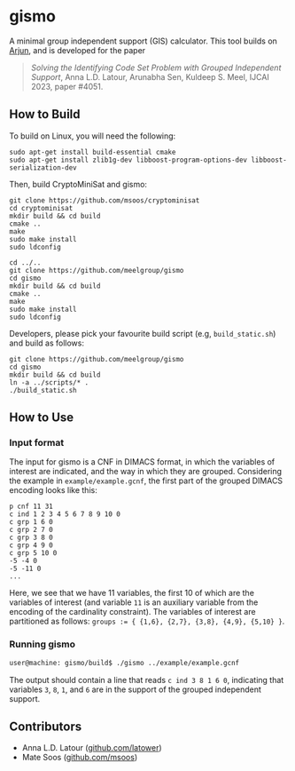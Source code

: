 # gismo

A minimal group independent support (GIS) calculator. This tool builds on [Arjun](https://github.com/meelgroup/arjun), and is developed for the paper

> *Solving the Identifying Code Set Problem with Grouped Independent Support*, Anna L.D. Latour, Arunabha Sen, Kuldeep S. Meel, IJCAI 2023, paper #4051.

## How to Build
To build on Linux, you will need the following:
```
sudo apt-get install build-essential cmake
sudo apt-get install zlib1g-dev libboost-program-options-dev libboost-serialization-dev
```

Then, build CryptoMiniSat and gismo:
```
git clone https://github.com/msoos/cryptominisat
cd cryptominisat
mkdir build && cd build
cmake ..
make
sudo make install
sudo ldconfig

cd ../..
git clone https://github.com/meelgroup/gismo
cd gismo
mkdir build && cd build
cmake ..
make
sudo make install
sudo ldconfig
```

Developers, please pick your favourite build script (e.g, `build_static.sh`) and build as follows:
```
git clone https://github.com/meelgroup/gismo
cd gismo
mkdir build && cd build
ln -a ../scripts/* .
./build_static.sh
```

## How to Use

### Input format

The input for gismo is a CNF in DIMACS format, in which the variables of interest are indicated, and the way in which they are grouped. Considering the example in `example/example.gcnf`, the first part of the grouped DIMACS encoding looks like this:

```
p cnf 11 31
c ind 1 2 3 4 5 6 7 8 9 10 0
c grp 1 6 0
c grp 2 7 0
c grp 3 8 0
c grp 4 9 0
c grp 5 10 0
-5 -4 0
-5 -11 0
...
```
Here, we see that we have 11 variables, the first 10 of which are the variables of interest (and variable `11` is an auxiliary variable from the encoding of the cardinality constraint). The variables of interest are partitioned as follows: `groups := { {1,6}, {2,7}, {3,8}, {4,9}, {5,10} }`.

### Running gismo

```bash
user@machine: gismo/build$ ./gismo ../example/example.gcnf
```
The output should contain a line that reads `c ind 3 8 1 6 0`, indicating that variables `3`, `8`, `1`, and `6` are in the support of the grouped independent support. 


## Contributors
- Anna L.D. Latour ([github.com/latower](https://github.com/latower))
- Mate Soos ([github.com/msoos](https://github.com/msoos))
